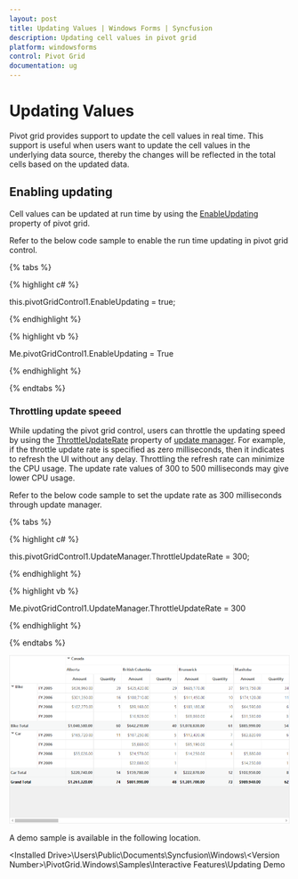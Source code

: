 ```yaml
---
layout: post
title: Updating Values | Windows Forms | Syncfusion
description: Updating cell values in pivot grid
platform: windowsforms
control: Pivot Grid
documentation: ug
---
```


# Updating Values

Pivot grid provides support to update the cell values in real time. This support is useful when users want to update the cell values in the underlying data source, thereby the changes will be reflected in the total cells based on the updated data.

## Enabling updating

Cell values can be updated at run time by using the [EnableUpdating]((https://help.syncfusion.com/cr/windowsforms/Syncfusion.PivotAnalysis.Windows~Syncfusion.Windows.Forms.PivotAnalysis.PivotGridControl~EnableUpdating.html)) property of pivot grid.

Refer to the below code sample to enable the run time updating in pivot grid control.

{% tabs %}

{% highlight c# %}

this.pivotGridControl1.EnableUpdating = true;

{% endhighlight %}

{% highlight vb %}

Me.pivotGridControl1.EnableUpdating = True

{% endhighlight %}

{% endtabs %}

### Throttling update speeed

While updating the pivot grid control, users can throttle the updating speed by using the [ThrottleUpdateRate](https://help.syncfusion.com/cr/cref_files/windowsforms/Syncfusion.PivotAnalysis.Windows~Syncfusion.Windows.Forms.PivotAnalysis.PivotUpdatingManager~ThrottleUpdateRate.html) property of [update manager](https://help.syncfusion.com/cr/windowsforms/Syncfusion.PivotAnalysis.Windows~Syncfusion.Windows.Forms.PivotAnalysis.PivotGridControl~UpdateManager.html). For example, if the throttle update rate is specified as zero milliseconds, then it indicates to refresh the UI without any delay. Throttling the refresh rate can minimize the CPU usage. The update rate values of 300 to 500 milliseconds may give lower CPU usage.

Refer to the below code sample to set the update rate as 300 milliseconds through update manager.

{% tabs %}

{% highlight c# %}

this.pivotGridControl1.UpdateManager.ThrottleUpdateRate = 300;

{% endhighlight %}

{% highlight vb %}

Me.pivotGridControl1.UpdateManager.ThrottleUpdateRate = 300

{% endhighlight %}

{% endtabs %}

![Updating-Values_img1](Updating-Values_images/Updating-Values_img1.gif)

A demo sample is available in the following location.

&lt;Installed Drive&gt;\Users\Public\Documents\Syncfusion\Windows\\&lt;Version Number&gt;\PivotGrid.Windows\Samples\Interactive Features\Updating Demo